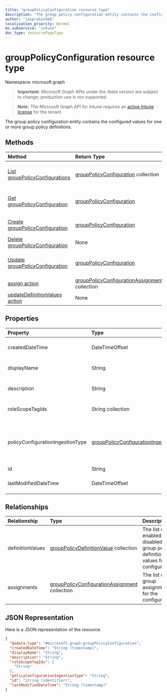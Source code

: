 ```yaml
---
title: "groupPolicyConfiguration resource type"
description: "The group policy configuration entity contains the configured values for one or more group policy definitions."
author: "jaiprakashmb"
localization_priority: Normal
ms.subservice: "intune"
doc_type: resourcePageType
---
```


# groupPolicyConfiguration resource type

Namespace: microsoft.graph
> **Important:** Microsoft Graph APIs under the /beta version are subject to change; production use is not supported.

> **Note:** The Microsoft Graph API for Intune requires an [active Intune license](https://go.microsoft.com/fwlink/?linkid=839381) for the tenant.


The group policy configuration entity contains the configured values for one or more group policy definitions.

## Methods
|Method|Return Type|Description|
|:---|:---|:---|
|[List groupPolicyConfigurations](../api/intune-grouppolicy-grouppolicyconfiguration-list.md)|[groupPolicyConfiguration](../resources/intune-grouppolicy-grouppolicyconfiguration.md) collection|List properties and relationships of the [groupPolicyConfiguration](../resources/intune-grouppolicy-grouppolicyconfiguration.md) objects.|
|[Get groupPolicyConfiguration](../api/intune-grouppolicy-grouppolicyconfiguration-get.md)|[groupPolicyConfiguration](../resources/intune-grouppolicy-grouppolicyconfiguration.md)|Read properties and relationships of the [groupPolicyConfiguration](../resources/intune-grouppolicy-grouppolicyconfiguration.md) object.|
|[Create groupPolicyConfiguration](../api/intune-grouppolicy-grouppolicyconfiguration-create.md)|[groupPolicyConfiguration](../resources/intune-grouppolicy-grouppolicyconfiguration.md)|Create a new [groupPolicyConfiguration](../resources/intune-grouppolicy-grouppolicyconfiguration.md) object.|
|[Delete groupPolicyConfiguration](../api/intune-grouppolicy-grouppolicyconfiguration-delete.md)|None|Deletes a [groupPolicyConfiguration](../resources/intune-grouppolicy-grouppolicyconfiguration.md).|
|[Update groupPolicyConfiguration](../api/intune-grouppolicy-grouppolicyconfiguration-update.md)|[groupPolicyConfiguration](../resources/intune-grouppolicy-grouppolicyconfiguration.md)|Update the properties of a [groupPolicyConfiguration](../resources/intune-grouppolicy-grouppolicyconfiguration.md) object.|
|[assign action](../api/intune-grouppolicy-grouppolicyconfiguration-assign.md)|[groupPolicyConfigurationAssignment](../resources/intune-grouppolicy-grouppolicyconfigurationassignment.md) collection||
|[updateDefinitionValues action](../api/intune-grouppolicy-grouppolicyconfiguration-updatedefinitionvalues.md)|None||

## Properties
|Property|Type|Description|
|:---|:---|:---|
|createdDateTime|DateTimeOffset|The date and time the object was created.|
|displayName|String|User provided name for the resource object.|
|description|String|User provided description for the resource object.|
|roleScopeTagIds|String collection|The list of scope tags for the configuration.|
|policyConfigurationIngestionType|[groupPolicyConfigurationIngestionType](../resources/intune-grouppolicy-grouppolicyconfigurationingestiontype.md)|Type of definitions configured for this policy. Possible values are: `unknown`, `custom`, `builtIn`, `mixed`, `unknownFutureValue`.|
|id|String|Key of the entity.|
|lastModifiedDateTime|DateTimeOffset|The date and time the entity was last modified.|

## Relationships
|Relationship|Type|Description|
|:---|:---|:---|
|definitionValues|[groupPolicyDefinitionValue](../resources/intune-grouppolicy-grouppolicydefinitionvalue.md) collection|The list of enabled or disabled group policy definition values for the configuration.|
|assignments|[groupPolicyConfigurationAssignment](../resources/intune-grouppolicy-grouppolicyconfigurationassignment.md) collection|The list of group assignments for the configuration.|

## JSON Representation
Here is a JSON representation of the resource.
<!-- {
  "blockType": "resource",
  "keyProperty": "id",
  "@odata.type": "microsoft.graph.groupPolicyConfiguration"
}
-->
``` json
{
  "@odata.type": "#microsoft.graph.groupPolicyConfiguration",
  "createdDateTime": "String (timestamp)",
  "displayName": "String",
  "description": "String",
  "roleScopeTagIds": [
    "String"
  ],
  "policyConfigurationIngestionType": "String",
  "id": "String (identifier)",
  "lastModifiedDateTime": "String (timestamp)"
}
```

